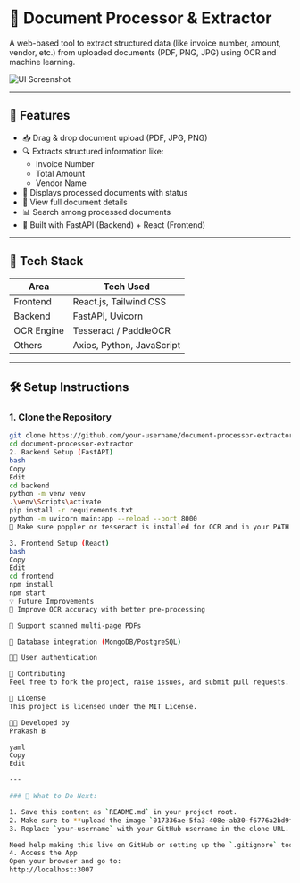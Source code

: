 # 📄 Document Processor & Extractor

A web-based tool to extract structured data (like invoice number, amount, vendor, etc.) from uploaded documents (PDF, PNG, JPG) using OCR and machine learning.

![UI Screenshot](017336ae-5fa3-408e-ab30-f6776a2bd9fd.png)

---

## 🚀 Features

- 📥 Drag & drop document upload (PDF, JPG, PNG)
- 🔍 Extracts structured information like:
  - Invoice Number
  - Total Amount
  - Vendor Name
- 📜 Displays processed documents with status
- 📁 View full document details
- 📊 Search among processed documents
- 🔁 Built with FastAPI (Backend) + React (Frontend)

---

## 🧰 Tech Stack

| Area       | Tech Used                 |
|------------|---------------------------|
| Frontend   | React.js, Tailwind CSS    |
| Backend    | FastAPI, Uvicorn          |
| OCR Engine | Tesseract / PaddleOCR     |
| Others     | Axios, Python, JavaScript |

---

## 🛠️ Setup Instructions

### 1. Clone the Repository

```bash
git clone https://github.com/your-username/document-processor-extractor.git
cd document-processor-extractor
2. Backend Setup (FastAPI)
bash
Copy
Edit
cd backend
python -m venv venv
.\venv\Scripts\activate
pip install -r requirements.txt
python -m uvicorn main:app --reload --port 8000
📌 Make sure poppler or tesseract is installed for OCR and in your PATH.

3. Frontend Setup (React)
bash
Copy
Edit
cd frontend
npm install
npm start
💡 Future Improvements
🧠 Improve OCR accuracy with better pre-processing

📄 Support scanned multi-page PDFs

💾 Database integration (MongoDB/PostgreSQL)

🧑‍💼 User authentication

🤝 Contributing
Feel free to fork the project, raise issues, and submit pull requests.

📃 License
This project is licensed under the MIT License.

👨‍💻 Developed by
Prakash B

yaml
Copy
Edit

---

### 📌 What to Do Next:

1. Save this content as `README.md` in your project root.
2. Make sure to **upload the image `017336ae-5fa3-408e-ab30-f6776a2bd9fd.png`** to your GitHub repo in the same location as the README or use an image hosting service (e.g., GitHub Issues or Imgur) for a permanent link.
3. Replace `your-username` with your GitHub username in the clone URL.

Need help making this live on GitHub or setting up the `.gitignore` too?
4. Access the App
Open your browser and go to:
http://localhost:3007
